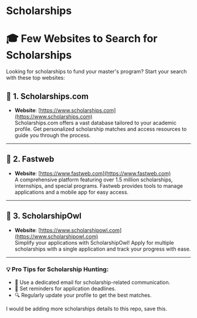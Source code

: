 # Scholarships

# 🎓 Few Websites to Search for Scholarships

Looking for scholarships to fund your master's program? Start your search with these top websites:

## 🌟 1. Scholarships.com  
- **Website**: [https://www.scholarships.com](https://www.scholarships.com)  
  Scholarships.com offers a vast database tailored to your academic profile. Get personalized scholarship matches and access resources to guide you through the process.

---

## 🌟 2. Fastweb  
- **Website**: [https://www.fastweb.com](https://www.fastweb.com)  
  A comprehensive platform featuring over 1.5 million scholarships, internships, and special programs. Fastweb provides tools to manage applications and a mobile app for easy access.

---

## 🌟 3. ScholarshipOwl  
- **Website**: [https://www.scholarshipowl.com](https://www.scholarshipowl.com)  
  Simplify your applications with ScholarshipOwl! Apply for multiple scholarships with a single application and track your progress with ease.

---

### 💡 Pro Tips for Scholarship Hunting:
- 📧 Use a dedicated email for scholarship-related communication.
- 📆 Set reminders for application deadlines.
- 🔍 Regularly update your profile to get the best matches.

I would be adding more scholarships details to this repo, save this.
